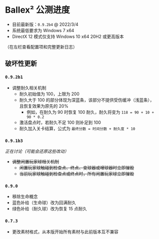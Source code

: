# Ballex² 公测进度

- 目前最新版：`0.9.2b4` @ 2022/3/4
- 系统最低要求为 Windows 7 x64
- DirectX 12 模式仅支持 Windows 10 x64 20H2 或更高版本

（在左栏查看配置项和完整更新日志）

## 破坏性更新

### `0.9.2b1`

- 调整耐久相关机制
  - 耐久初始值为 100，上限为 200
  - 耐久大于 100 的部分体现为深蓝条，该部分不提供受伤缓冲（浅蓝条），且恢复效果为原先的 20%
    - 例如，在耐久为 90 时恢复 100 耐久，耐久将变为 `118 = 90 + 10 + 90 * 0.2`
  - 激活盘点时，若耐久不足 100 则补足到 100
  - 耐久加入关卡结算，公式为 `最终分数 = 时间分数 + 耐久度 * 10`

### `0.9.1b3`

_正在讨论（可能会还原这些改动）_

- ~~调整闲置玩家球相关机制~~
  - ~~闲置玩家球触碰到检查点、终点、变球器或增球器时立即摧毁~~
  - ~~当前玩家球触碰到检查点或终点时，所有闲置玩家球立即摧毁~~

### `0.9.0`

- 移除生命概念
- 蓝色补给（生命球）改为回满耐久
- 绿色补给（耐久球）改为恢复 15 点耐久

### `0.7.3`

- 更改素材格式，从本版开始所有素材与此前版本互不兼容
